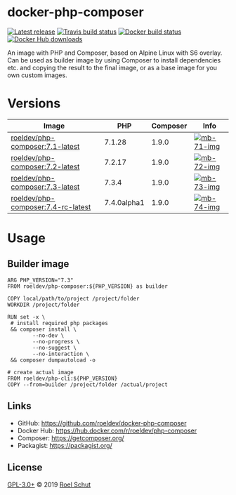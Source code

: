 docker-php-composer
===================

[![Latest release][latest-release-img]][latest-release-url]
[![Travis build status][travis-build-img]][travis-build-url]
[![Docker build status][docker-build-img]][docker-build-url]
[![Docker Hub downloads][docker-pulls-img]][docker-pulls-url]

[latest-release-img]: https://img.shields.io/github/release/roeldev/docker-php-composer.svg?label=latest
[latest-release-url]: https://github.com/roeldev/docker-php-composer/releases
[travis-build-img]: https://img.shields.io/travis/roeldev/docker-php-composer.svg
[travis-build-url]: https://travis-ci.org/roeldev/docker-php-composer
[docker-build-img]: https://img.shields.io/docker/cloud/build/roeldev/php-composer.svg
[docker-build-url]: https://hub.docker.com/r/roeldev/php-composer
[docker-pulls-img]: https://img.shields.io/docker/pulls/roeldev/php-composer.svg
[docker-pulls-url]: https://hub.docker.com/r/roeldev/php-composer


An image with PHP and Composer, based on Alpine Linux with S6 overlay. Can be used as builder image by using Composer to install dependencies etc. and copying the result to the final image, or as a base image for you own custom images.


# Versions

| Image | PHP | Composer | Info |
|-------|-----|----------|------|
| [roeldev/php-composer:7.1-latest][docker-tags-url] | 7.1.28 | 1.9.0 | [![mb-71-img]][mb-71-url]
| [roeldev/php-composer:7.2-latest][docker-tags-url] | 7.2.17 | 1.9.0 | [![mb-72-img]][mb-72-url]
| [roeldev/php-composer:7.3-latest][docker-tags-url] | 7.3.4 | 1.9.0 | [![mb-73-img]][mb-73-url]
| [roeldev/php-composer:7.4-rc-latest][docker-tags-url] | 7.4.0alpha1 | 1.9.0 | [![mb-74-img]][mb-74-url]

[docker-tags-url]: https://hub.docker.com/r/roeldev/php-composer/tags
[mb-71-img]: https://images.microbadger.com/badges/image/roeldev/php-composer:7.1-latest.svg
[mb-71-url]: https://microbadger.com/images/roeldev/php-composer:7.1-latest
[mb-72-img]: https://images.microbadger.com/badges/image/roeldev/php-composer:7.2-latest.svg
[mb-72-url]: https://microbadger.com/images/roeldev/php-composer:7.2-latest
[mb-73-img]: https://images.microbadger.com/badges/image/roeldev/php-composer:7.3-latest.svg
[mb-73-url]: https://microbadger.com/images/roeldev/php-composer:7.3-latest
[mb-74-img]: https://images.microbadger.com/badges/image/roeldev/php-composer:7.4-rc-latest.svg
[mb-74-url]: https://microbadger.com/images/roeldev/php-composer:7.4-rc-latest


# Usage

## Builder image
```
ARG PHP_VERSION="7.3"
FROM roeldev/php-composer:${PHP_VERSION} as builder

COPY local/path/to/project /project/folder
WORKDIR /project/folder

RUN set -x \
 # install required php packages
 && composer install \
        --no-dev \
        --no-progress \
        --no-suggest \
        --no-interaction \
 && composer dumpautoload -o

# create actual image
FROM roeldev/php-cli:${PHP_VERSION}
COPY --from=builder /project/folder /actual/project
```


## Links
- GitHub: https://github.com/roeldev/docker-php-composer
- Docker Hub: https://hub.docker.com/r/roeldev/php-composer
- Composer: https://getcomposer.org/
- Packagist: https://packagist.org/


## License
[GPL-3.0+](LICENSE) © 2019 [Roel Schut](https://roelschut.nl)
